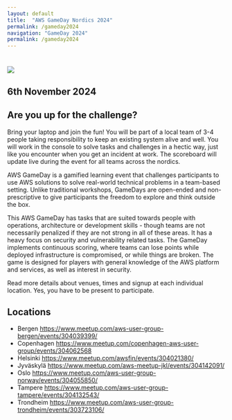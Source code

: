 ```yaml
---
layout: default
title:  "AWS GameDay Nordics 2024"
permalink: /gameday2024
navigation: "GameDay 2024"
permalink: /gameday2024
---
```


<div class="jumbotron communityday">
  <div class="container text-center">
    <h1><img src="/content/img/gameday-nordics.webp" id="gamday-image" /></h1>
    <h2 class="display-5 mt-4">6th November 2024</h2>
  </div>
</div>

<div class="container">
<h2>Are you up for the challenge?</h2>
<P>
Bring your laptop and join the fun! You will be part of a local team of 3-4 people taking responsibility to keep an existing system alive and well. You will work in the console to solve tasks and challenges in a hectic way, just like you encounter when you get an incident at work. The scoreboard will update live during the event for all teams across the nordics. 
</P>
<P>
AWS GameDay is a gamified learning event that challenges participants to use AWS solutions to solve real-world technical problems in a team-based setting. Unlike traditional workshops, GameDays are open-ended and non-prescriptive to give participants the freedom to explore and think outside the box.
</P>
<P>
This AWS GameDay has tasks that are suited towards people with operations, architecture or development skills - though teams are not necessarily penalized if they are not strong in all of these areas. It has a heavy focus on security and vulnerability related tasks. The GameDay implements continuous scoring, where teams can lose points while deployed infrastructure is compromised, or while things are broken. The game is designed for players with general knowledge of the AWS platform and services, as well as interest in security.
</P>
<P>
Read more details about venues, times and signup at each individual location. Yes, you have to be present to participate. 
</P>

<h2 class="mt-5">Locations</h2>
<ul>
<li>Bergen <A HREF="https://www.meetup.com/aws-user-group-bergen/events/304039399/">https://www.meetup.com/aws-user-group-bergen/events/304039399/</A>

<li>Copenhagen <A HREF="https://www.meetup.com/copenhagen-aws-user-group/events/30406256">https://www.meetup.com/copenhagen-aws-user-group/events/304062568
</A>

<li>Helsinki <A HREF="https://www.meetup.com/awsfin/events/304021380">https://www.meetup.com/awsfin/events/304021380/
</A>

<li>Jyväskylä <A HREF="https://www.meetup.com/aws-meetup-jkl/events/304142091/">https://www.meetup.com/aws-meetup-jkl/events/304142091/
</A>

<li>Oslo <A HREF="https://www.meetup.com/aws-user-group-norway/events/304055850/">https://www.meetup.com/aws-user-group-norway/events/304055850/
</A>

<li>Tampere <A HREF="https://www.meetup.com/aws-user-group-tampere/events/304132543/
">https://www.meetup.com/aws-user-group-tampere/events/304132543/
</A>

<li>Trondheim <A HREF="https://www.meetup.com/aws-user-group-trondheim/events/303723106/">https://www.meetup.com/aws-user-group-trondheim/events/303723106/
</A>
</ul>

